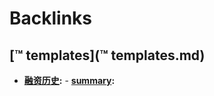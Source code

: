
# Backlinks
## [™ templates](™ templates.md)
- **[融资历史](融资历史.md):**
        - **[summary](summary.md):**

